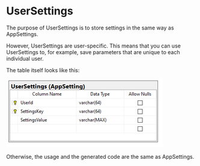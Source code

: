 # UserSettings

The purpose of UserSettings is to store settings in the same way as AppSettings.

However, UserSettings are user-specific. This means that you can use UserSettings to, for example, save parameters that are unique to each individual user.

The table itself looks like this:

![usersettings](media/appsettings_2021-04-06-14-20-30.png)

Otherwise, the usage and the generated code are the same as AppSettings.